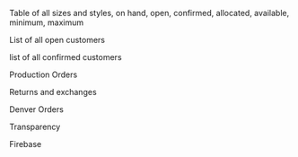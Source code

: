 Table of all sizes and styles, on hand, open, confirmed, allocated, available, minimum, maximum

List of all open customers

list of all confirmed customers

Production Orders

Returns and exchanges

Denver Orders

Transparency

Firebase
